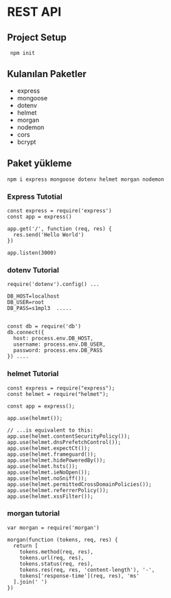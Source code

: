 # REST API

## Project Setup

```
 npm init

```

## Kulanılan Paketler

- express
- mongoose
- dotenv
- helmet
- morgan
- nodemon
- cors
- bcrypt

## Paket yükleme

```
npm i express mongoose dotenv helmet morgan nodemon
```

### Express Tutotial

```
const express = require('express')
const app = express()

app.get('/', function (req, res) {
  res.send('Hello World')
})

app.listen(3000)
```

### dotenv Tutorial

```
require('dotenv').config() ...

DB_HOST=localhost
DB_USER=root
DB_PASS=s1mpl3  .....


const db = require('db')
db.connect({
  host: process.env.DB_HOST,
  username: process.env.DB_USER,
  password: process.env.DB_PASS
}) ....
```

### helmet Tutorial

```
const express = require("express");
const helmet = require("helmet");

const app = express();

app.use(helmet());

// ...is equivalent to this:
app.use(helmet.contentSecurityPolicy());
app.use(helmet.dnsPrefetchControl());
app.use(helmet.expectCt());
app.use(helmet.frameguard());
app.use(helmet.hidePoweredBy());
app.use(helmet.hsts());
app.use(helmet.ieNoOpen());
app.use(helmet.noSniff());
app.use(helmet.permittedCrossDomainPolicies());
app.use(helmet.referrerPolicy());
app.use(helmet.xssFilter());

```

### morgan tutorial

```
var morgan = require('morgan')

morgan(function (tokens, req, res) {
  return [
    tokens.method(req, res),
    tokens.url(req, res),
    tokens.status(req, res),
    tokens.res(req, res, 'content-length'), '-',
    tokens['response-time'](req, res), 'ms'
  ].join(' ')
})

```
